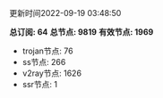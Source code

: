 更新时间2022-09-19 03:48:50

**总订阅: 64**
**总节点: 9819**
**有效节点: 1969**
- trojan节点: 76
- ss节点: 266
- v2ray节点: 1626
- ssr节点: 1
